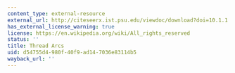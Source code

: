 ```yaml
---
content_type: external-resource
external_url: http://citeseerx.ist.psu.edu/viewdoc/download?doi=10.1.1.88.9825&rep=rep1&type=pdf
has_external_license_warning: true
license: https://en.wikipedia.org/wiki/All_rights_reserved
status: ''
title: Thread Arcs
uid: d54755d4-980f-40f9-ad14-7036e83114b5
wayback_url: ''
---
```

